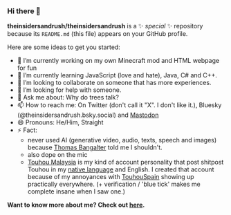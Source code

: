 ### Hi there 👋

**theinsidersandrush/theinsidersandrush** is a ✨ _special_ ✨ repository because its `README.md` (this file) appears on your GitHub profile.

Here are some ideas to get you started:

- 🔭 I’m currently working on my own Minecraft mod and HTML webpage for fun
- 🌱 I’m currently learning JavaScript (love and hate), Java, C# and C++.
- 👯 I’m looking to collaborate on someone that has more experiences.
- 🤔 I’m looking for help with someone.
- 💬 Ask me about: Why do trees talk?
- 📫 How to reach me: On Twitter (don't call it "X". I don't like it.), Bluesky (@theinsidersandrush.bsky.social) and [Mastodon](https://pawoo.net/@theinsidersandrush)
- 😄 Pronouns: He/Him, Straight
- ⚡ Fact:
  - never used AI (generative video, audio, texts, speech and images) because [Thomas Bangalter](https://www.bbc.com/news/entertainment-arts-65140938) told me I shouldn't.
  - also dope on the mic
  - [Touhou Malaysia](https://twitter.com/TouhouMalaysia) is my kind of account personality that post shitpost Touhou in my [native language](https://en.wikipedia.org/wiki/Malaysian_Malay) and English. I created that account because of my annoyances with [TouhouSpain](https://twitter.com/TouhouSpain) showing up practically everywhere. (+ verification / 'blue tick' makes me complete insane when I saw one.)

__Want to know more about me? Check out [here](https://web.archive.org/web/20000301045908/http://x.com/).__
